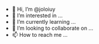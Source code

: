 - 👋 Hi, I’m @joloiuy
- 👀 I’m interested in ...
- 🌱 I’m currently learning ...
- 💞️ I’m looking to collaborate on ...
- 📫 How to reach me ...

<!---
joloiuy/joloiuy is a ✨ special ✨ repository because its `README.md` (this file) appears on your GitHub profile.
You can click the Preview link to take a look at your changes.
--->
